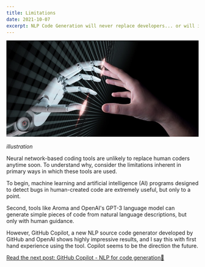 ```yaml
---
title: Limitations
date: 2021-10-07
excerpt: NLP Code Generation will never replace developers... or will it?
---
```


![illustration](/img/limitations.png)

_illustration_

Neural network-based coding tools are unlikely to replace human coders anytime soon. To understand why, consider the limitations inherent in primary ways in which these tools are used.

To begin, machine learning and artificial intelligence (AI) programs designed to detect bugs in human-created code are extremely useful, but only to a point.

Second, tools like Aroma and OpenAI's GPT-3 language model can generate simple pieces of code from natural language descriptions, but only with human guidance.

However, GitHub Copilot, a new NLP source code generator developed by GitHub and OpenAI shows highly impressive results, and I say this with first hand experience using the tool. Copilot seems to be the direction the future.

[Read the next post: GitHub Copilot - NLP for code generation🎯](nlp-for-code-generation-with-copilot)
